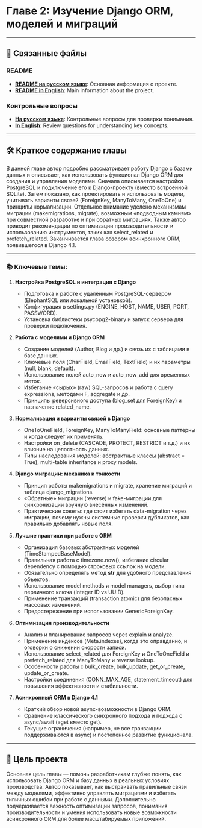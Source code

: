 # Главе 2: Изучение Django ORM, моделей и миграций


---

## 📂 Связанные файлы

### README
- [**README на русском языке**](./README-ru.md): Основная информация о проекте.
- [**README in English**](./README.md): Main information about the project.

### Контрольные вопросы
- [**На русском языке**](./docs/ReviewQuestions-ru.md): Контрольные вопросы для проверки понимания.
- [**In English**](./docs/ReviewQuestions-en.md): Review questions for understanding key concepts.

---


## 🛠 Краткое содержание главы

В данной главе автор подробно рассматривает работу Django с базами данных и описывает, как использовать функционал Django ORM для создания и управления моделями. Сначала описывается настройка PostgreSQL и подключение его к Django-проекту (вместо встроенной SQLite). Затем показано, как проектировать и использовать модели, учитывать варианты связей (ForeignKey, ManyToMany, OneToOne) и принципы нормализации. Отдельное внимание уделено механизмам миграции (makemigrations, migrate), возможным «подводным камням» при совместной разработке и при обратных миграциях. Также автор приводит рекомендации по оптимизации производительности и использованию инструментов, таких как select_related и prefetch_related. Заканчивается глава обзором асинхронного ORM, появившегося в Django 4.1.

---

### 📚 Ключевые темы:

1. **Настройка PostgreSQL и интеграция с Django**  
   - Подготовка к работе с удалённым PostgreSQL-сервером (ElephantSQL или локальной установкой).  
   - Конфигурация в settings.py (ENGINE, HOST, NAME, USER, PORT, PASSWORD).  
   - Установка библиотеки psycopg2-binary и запуск сервера для проверки подключения.

2. **Работа с моделями и Django ORM**  
   - Создание моделей (Author, Blog и др.) и связь их с таблицами в базе данных.  
   - Ключевые поля (CharField, EmailField, TextField) и их параметры (null, blank, default).  
   - Использование полей auto_now и auto_now_add для временных меток.  
   - Избегание «сырых» (raw) SQL-запросов и работа с query expressions, методами F, aggregate и др.  
   - Принципы реверсивного доступа (blog_set для ForeignKey) и назначение related_name.

3. **Нормализация и варианты связей в Django**  
   - OneToOneField, ForeignKey, ManyToManyField: основные паттерны и когда следует их применять.  
   - Настройки on_delete (CASCADE, PROTECT, RESTRICT и т.д.) и их влияние на целостность данных.  
   - Типы наследования моделей: абстрактные классы (abstract = True), multi-table inheritance и proxy models.

4. **Django миграции: механика и тонкости**  
   - Принцип работы makemigrations и migrate, хранение миграций и таблица django_migrations.  
   - «Обратные» миграции (reverse) и fake-миграции для синхронизации вручную внесённых изменений.  
   - Практические советы: где стоит избегать data-migration через миграции, почему нужны системные проверки дубликатов, как правильно добавлять новые поля.

5. **Лучшие практики при работе с ORM**  
   - Организация базовых абстрактных моделей (TimeStampedBaseModel).  
   - Правильная работа с timezone.now(), избегание circular dependency с помощью строковых ссылок на модели.  
   - Обязательно определять метод __str__ для удобного представления объектов.  
   - Использование model methods и model managers, выбор типа первичного ключа (Integer ID vs UUID).  
   - Применение транзакций (transaction.atomic) для безопасных массовых изменений.  
   - Предостережение при использовании GenericForeignKey.

6. **Оптимизация производительности**  
   - Анализ и планирование запросов через explain и analyze.  
   - Применение индексов (Meta.indexes), когда это оправданно, и оговорки о снижении скорости записи.  
   - Использование select_related для ForeignKey и OneToOneField и prefetch_related для ManyToMany и reverse lookup.  
   - Особенности работы с bulk_create, bulk_update, get_or_create, update_or_create.  
   - Настройки соединения (CONN_MAX_AGE, statement_timeout) для повышения эффективности и стабильности.

7. **Асинхронный ORM в Django 4.1**  
   - Краткий обзор новой async-возможности в Django ORM.  
   - Сравнение классического синхронного подхода и подхода с async/await (aget вместо get).  
   - Текущие ограничения (например, не все транзакции поддерживаются в async) и постепенное развитие функционала.

---

## 🎯 Цель проекта

Основная цель главы — помочь разработчикам глубже понять, как использовать Django ORM и базу данных в реальных условиях производства. Автор показывает, как выстраивать правильные связи между моделями, эффективно управлять миграциями и избегать типичных ошибок при работе с данными. Дополнительно подчёркивается важность оптимизации запросов, понимания производительности и умения использовать новые возможности асинхронного ORM для более масштабируемых приложений.